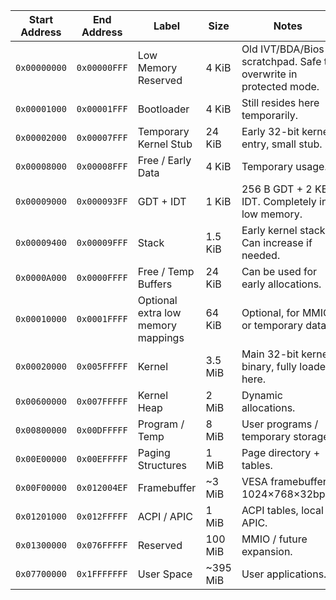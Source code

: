 | Start Address | End Address  | Label                              | Size      | Notes                                                             |
| ------------- | ------------ | ---------------------------------- | --------- | ----------------------------------------------------------------- |
| `0x00000000`  | `0x00000FFF` | Low Memory Reserved                | 4 KiB     | Old IVT/BDA/Bios scratchpad. Safe to overwrite in protected mode. |
| `0x00001000`  | `0x00001FFF` | Bootloader                         | 4 KiB     | Still resides here temporarily.                                   |
| `0x00002000`  | `0x00007FFF` | Temporary Kernel Stub              | 24 KiB    | Early 32-bit kernel entry, small stub.                            |
| `0x00008000`  | `0x00008FFF` | Free / Early Data                  | 4 KiB     | Temporary usage.                                                  |
| `0x00009000`  | `0x000093FF` | GDT + IDT                          | 1 KiB     | 256 B GDT + 2 KB IDT. Completely in low memory.                   |
| `0x00009400`  | `0x00009FFF` | Stack                              | 1.5 KiB   | Early kernel stack. Can increase if needed.                       |
| `0x0000A000`  | `0x0000FFFF` | Free / Temp Buffers                | 24 KiB    | Can be used for early allocations.                                |
| `0x00010000`  | `0x0001FFFF` | Optional extra low memory mappings | 64 KiB    | Optional, for MMIO or temporary data.                             |
| `0x00020000`  | `0x005FFFFF` | Kernel                             | 3.5 MiB   | Main 32-bit kernel binary, fully loaded here.                     |
| `0x00600000`  | `0x007FFFFF` | Kernel Heap                        | 2 MiB     | Dynamic allocations.                                              |
| `0x00800000`  | `0x00DFFFFF` | Program / Temp                     | 8 MiB     | User programs / temporary storage.                                |
| `0x00E00000`  | `0x00EFFFFF` | Paging Structures                  | 1 MiB     | Page directory + tables.                                          |
| `0x00F00000`  | `0x012004EF` | Framebuffer                        | \~3 MiB   | VESA framebuffer 1024×768×32bpp.                                  |
| `0x01201000`  | `0x012FFFFF` | ACPI / APIC                        | 1 MiB     | ACPI tables, local APIC.                                          |
| `0x01300000`  | `0x076FFFFF` | Reserved                           | 100 MiB   | MMIO / future expansion.                                          |
| `0x07700000`  | `0x1FFFFFFF` | User Space                         | \~395 MiB | User applications.                                                |
